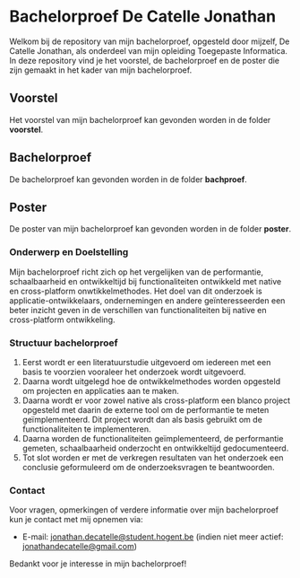 # Bachelorproef De Catelle Jonathan
Welkom bij de repository van mijn bachelorproef, opgesteld door mijzelf, De Catelle Jonathan, als onderdeel van mijn opleiding Toegepaste Informatica. In deze repository vind je het voorstel, de bachelorproef en de poster die zijn gemaakt in het kader van mijn bachelorproef.

## Voorstel
Het voorstel van mijn bachelorproef kan gevonden worden in de folder **voorstel**.

## Bachelorproef
De bachelorproef kan gevonden worden in de folder **bachproef**.

## Poster
De poster van mijn bachelorproef kan gevonden worden in de folder **poster**.

### Onderwerp en Doelstelling
Mijn bachelorproef richt zich op het vergelijken van de performantie, schaalbaarheid en ontwikkeltijd bij functionaliteiten ontwikkeld met native en cross-platform onwtikkelmethodes. Het doel van dit onderzoek is applicatie-ontwikkelaars, ondernemingen en andere geïnteresseerden een beter inzicht geven in de verschillen van functionaliteiten bij native en cross-platform ontwikkeling.

### Structuur bachelorproef
1. Eerst wordt er een literatuurstudie uitgevoerd om iedereen met een basis te voorzien vooraleer het onderzoek wordt uitgevoerd.
2. Daarna wordt uitgelegd hoe de ontwikkelmethodes worden opgesteld om projecten en applicaties aan te maken.
3. Daarna wordt er voor zowel native als cross-platform een blanco project opgesteld met daarin de externe tool om de performantie te meten geïmplementeerd. Dit project wordt dan als basis gebruikt om de functionaliteiten te implementeren.
4. Daarna worden de functionaliteiten geïmplementeerd, de performantie gemeten, schaalbaarheid onderzocht en ontwikkeltijd gedocumenteerd.
5. Tot slot worden er met de verkregen resultaten van het onderzoek een conclusie geformuleerd om de onderzoeksvragen te beantwoorden.

### Contact
Voor vragen, opmerkingen of verdere informatie over mijn bachelorproef kun je contact met mij opnemen via:
- E-mail: jonathan.decatelle@student.hogent.be (indien niet meer actief: jonathandecatelle@gmail.com)

Bedankt voor je interesse in mijn bachelorproef!
